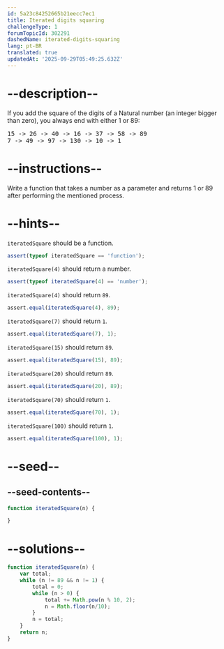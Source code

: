 ```yaml
---
id: 5a23c84252665b21eecc7ec1
title: Iterated digits squaring
challengeType: 1
forumTopicId: 302291
dashedName: iterated-digits-squaring
lang: pt-BR
translated: true
updatedAt: '2025-09-29T05:49:25.632Z'
---
```


# --description--

If you add the square of the digits of a Natural number (an integer bigger than zero), you always end with either 1 or 89:

<pre>15 -> 26 -> 40 -> 16 -> 37 -> 58 -> 89
7 -> 49 -> 97 -> 130 -> 10 -> 1
</pre>

# --instructions--

Write a function that takes a number as a parameter and returns 1 or 89 after performing the mentioned process.

# --hints--

`iteratedSquare` should be a function.

```js
assert(typeof iteratedSquare == 'function');
```

`iteratedSquare(4)` should return a number.

```js
assert(typeof iteratedSquare(4) == 'number');
```

`iteratedSquare(4)` should return `89`.

```js
assert.equal(iteratedSquare(4), 89);
```

`iteratedSquare(7)` should return `1`.

```js
assert.equal(iteratedSquare(7), 1);
```

`iteratedSquare(15)` should return `89`.

```js
assert.equal(iteratedSquare(15), 89);
```

`iteratedSquare(20)` should return `89`.

```js
assert.equal(iteratedSquare(20), 89);
```

`iteratedSquare(70)` should return `1`.

```js
assert.equal(iteratedSquare(70), 1);
```

`iteratedSquare(100)` should return `1`.

```js
assert.equal(iteratedSquare(100), 1);
```

# --seed--

## --seed-contents--

```js
function iteratedSquare(n) {

}
```

# --solutions--

```js
function iteratedSquare(n) {
    var total;
    while (n != 89 && n != 1) {
        total = 0;
        while (n > 0) {
            total += Math.pow(n % 10, 2);
            n = Math.floor(n/10);
        }
        n = total;
    }
    return n;
}
```
